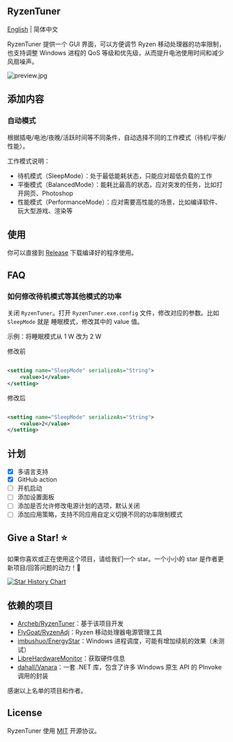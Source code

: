 ﻿## RyzenTuner

[English](README.md) | 简体中文

RyzenTuner 提供一个 GUI 界面，可以方便调节 Ryzen 移动处理器的功率限制，也支持调整 Windows 进程的 QoS 等级和优先级，从而提升电池使用时间和减少风扇噪声。

![preview.jpg](https://s2.loli.net/2022/08/25/YTA9yf8jqOtUEwn.jpg)

## 添加内容

### 自动模式

根据插电/电池/夜晚/活跃时间等不同条件，自动选择不同的工作模式（待机/平衡/性能）。

工作模式说明：

* 待机模式（SleepMode）：处于最低能耗状态，只能应对超低负载的工作
* 平衡模式（BalancedMode）：能耗比最高的状态，应对突发的任务，比如打开网页、Photoshop
* 性能模式（PerformanceMode）：应对需要高性能的场景，比如编译软件、玩大型游戏、渲染等

## 使用

你可以直接到 [Release](https://github.com/zqhong/RyzenTuner/releases) 下载编译好的程序使用。

## FAQ

### 如何修改待机模式等其他模式的功率

关闭 `RyzenTuner`。打开 `RyzenTuner.exe.config` 文件，修改对应的参数。比如 `SleepMode` 就是 睡眠模式，修改其中的 value 值。

示例：将睡眠模式从 1 W 改为 2 W

修改前

```xml

<setting name="SleepMode" serializeAs="String">
    <value>1</value>
</setting>
```

修改后

```xml

<setting name="SleepMode" serializeAs="String">
    <value>2</value>
</setting>
```

## 计划

- [x] 多语言支持
- [x] GitHub action
- [ ] 开机启动
- [ ] 添加设置面板
- [ ] 添加是否允许修改电源计划的选项，默认关闭
- [ ] 添加应用策略，支持不同应用自定义切换不同的功率限制模式

## Give a Star! ⭐

如果你喜欢或正在使用这个项目，请给我们一个 star。一个小小的 star 是作者更新项目/回答问题的动力！🤝

[![Star History Chart](https://api.star-history.com/svg?repos=zqhong/RyzenTuner&type=Date)](#RyzenTuner)

## 依赖的项目

* [Archeb/RyzenTuner](https://github.com/Archeb/RyzenTuner)：基于该项目开发
* [FlyGoat/RyzenAdj](https://github.com/FlyGoat/RyzenAdj)：Ryzen 移动处理器电源管理工具
* [imbushuo/EnergyStar](https://github.com/imbushuo/EnergyStar)：Windows 进程调度，可能有增加续航的效果（未测试）
* [LibreHardwareMonitor](https://github.com/LibreHardwareMonitor/LibreHardwareMonitor)：获取硬件信息
* [dahall/Vanara](https://github.com/dahall/Vanara)：一套 .NET 库，包含了许多 Windows 原生 API 的 PInvoke 调用的封装

感谢以上名单的项目和作者。

## License

RyzenTuner 使用 [MIT](LICENSE.md) 开源协议。